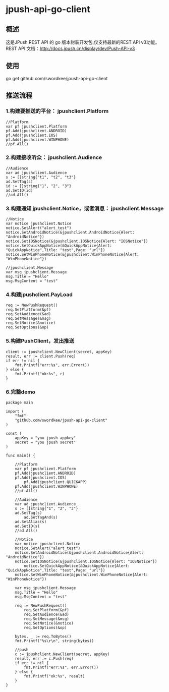 jpush-api-go-client
===================

概述
----------------------------------- 
这是JPush REST API 的 go 版本封装开发包,仅支持最新的REST API v3功能。 REST API 文档：http://docs.jpush.cn/display/dev/Push-API-v3


使用
----------------------------------- 
go get github.com/swordkee/jpush-api-go-client


推送流程
----------------------------------- 

### 1.构建要推送的平台： jpushclient.Platform

	//Platform
	var pf jpushclient.Platform
	pf.Add(jpushclient.ANDROID)
	pf.Add(jpushclient.IOS)
	pf.Add(jpushclient.WINPHONE)
	//pf.All()

### 2.构建接收听众： jpushclient.Audience

	//Audience
	var ad jpushclient.Audience
	s := []string{"t1", "t2", "t3"}
	ad.SetTag(s)
	id := []string{"1", "2", "3"}
	ad.SetID(id)
	//ad.All()

### 3.构建通知 jpushclient.Notice，或者消息： jpushclient.Message

	//Notice
	var notice jpushclient.Notice
	notice.SetAlert("alert_test")
	notice.SetAndroidNotice(&jpushclient.AndroidNotice{Alert: "AndroidNotice"})
	notice.SetIOSNotice(&jpushclient.IOSNotice{Alert: "IOSNotice"})
	notice.SetQuickAppNotice(&QuickAppNotice{Alert: "QuickAppNotice",Title: "test",Page: "url"})
	notice.SetWinPhoneNotice(&jpushclient.WinPhoneNotice{Alert: "WinPhoneNotice"})
      
    //jpushclient.Message
    var msg jpushclient.Message
	msg.Title = "Hello"
	msg.MsgContent = "test"

### 4.构建jpushclient.PayLoad

    req := NewPushRequest()
	req.SetPlatform(&pf)
	req.SetAudience(&ad)
	req.SetMessage(&msg)
	req.SetNotice(&notice)
	req.SetOptions(&op)

### 5.构建PushClient，发出推送

	client := jpushclient.NewClient(secret, appKey)
	result, err := client.Push(req)
	if err != nil {
		fmt.Printf("err:%s", err.Error())
	} else {
		fmt.Printf("ok:%s", r)
	}

### 6.完整demo

    package main

	import (
		"fmt"
		"github.com/swordkee/jpush-api-go-client"
	)

	const (
		appKey = "you jpush appkey"
		secret = "you jpush secret"
	)

	func main() {

		//Platform
		var pf jpushclient.Platform
		pf.Add(jpushclient.ANDROID)
		pf.Add(jpushclient.IOS)
            pf.Add(jpushclient.QUICKAPP)
		pf.Add(jpushclient.WINPHONE)
		//pf.All()

		//Audience
		var ad jpushclient.Audience
		s := []string{"1", "2", "3"}
		ad.SetTag(s)
            ad.SetTagAnd(s)
		ad.SetAlias(s)
		ad.SetID(s)
		//ad.All()

		//Notice
		var notice jpushclient.Notice
		notice.SetAlert("alert_test")
		notice.SetAndroidNotice(&jpushclient.AndroidNotice{Alert: "AndroidNotice"})
		notice.SetIOSNotice(&jpushclient.IOSNotice{Alert: "IOSNotice"})
            notice.SetQuickAppNotice(&QuickAppNotice{Alert: "QuickAppNotice",Title: "test",Page: "url"})
		notice.SetWinPhoneNotice(&jpushclient.WinPhoneNotice{Alert: "WinPhoneNotice"})

		var msg jpushclient.Message
		msg.Title = "Hello"
		msg.MsgContent = "test"

		req := NewPushRequest()
            req.SetPlatform(&pf)
	        req.SetAudience(&ad)
	        req.SetMessage(&msg)
	        req.SetNotice(&notice)
            req.SetOptions(&op)

		bytes, _ := req.ToBytes()
		fmt.Printf("%s\r\n", string(bytes))

		//push
		c := jpushclient.NewClient(secret, appKey)
		result, err := c.Push(req)
		if err != nil {
			fmt.Printf("err:%s", err.Error())
		} else {
			fmt.Printf("ok:%s", result)
		}
	}

